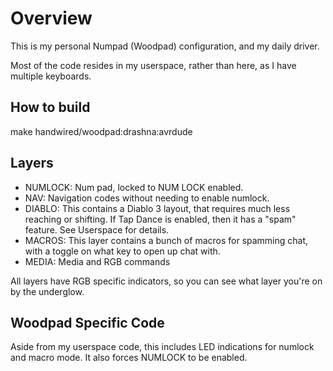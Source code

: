 Overview
========

This is my personal Numpad (Woodpad) configuration, and my daily driver.

Most of the code resides in my userspace, rather than here, as I have multiple keyboards.

How to build 
------------
make handwired/woodpad:drashna:avrdude

Layers
------
* NUMLOCK: Num pad, locked to NUM LOCK enabled. 
* NAV: Navigation codes without needing to enable numlock. 
* DIABLO: This contains a Diablo 3 layout, that requires much less reaching or shifting. If Tap Dance is enabled, then it has a "spam" feature. See Userspace for details.
* MACROS: This layer contains a bunch of macros for spamming chat, with a toggle on what key to open up chat with. 
* MEDIA: Media and RGB commands

All layers have RGB specific indicators, so you can see what layer you're on by the underglow.

Woodpad Specific Code
---------------------

Aside from my userspace code, this includes LED indications for numlock and macro mode.  It also forces NUMLOCK to be enabled.

